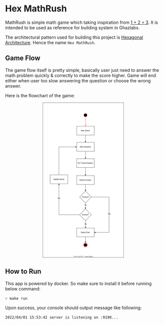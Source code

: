 # Hex MathRush

MathRush is simple math game which taking inspiration from [1 + 2 = 3](https://apps.apple.com/sa/app/1-2-3/id953831664). It is intended to be used as reference for building system in Ghazlabs.

The architectural pattern used for building this project is [Hexagonal Architecture](https://medium.com/@matiasvarela/hexagonal-architecture-in-go-cfd4e436faa3). Hence the name `Hex MathRush`.

## Game Flow

The game flow itself is pretty simple, basically user just need to answer the math problem quickly & correctly to make the score higher. Game will end either when user too slow answering the question or choose the wrong answer.

Here is the flowchart of the game:

<p align="center">
    <img src="./docs/game_flow.svg" alt="Game Flow" height="500" />
</p>

## How to Run

This app is powered by docker. So make sure to install it before running below command:

```bash
> make run
```

Upon success, your console should output message like following:

```bash
2022/04/01 15:53:42 server is listening on :9190...
```
